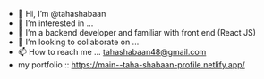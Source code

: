 - 👋 Hi, I’m @tahashabaan
- 👀 I’m interested in ...
- 🌱 I’m a backend developer  and familiar with front end (React JS)
- 💞️ I’m looking to collaborate on ...
- 📫 How to reach me ... tahashabaan48@gmail.com
- my portfolio :: https://main--taha-shabaan-profile.netlify.app/

<!---
tahashabaan/tahashabaan is a ✨ special ✨ repository because its `README.md` (this file) appears on your GitHub profile.
You can click the Preview link to take a look at your changes.
--->
